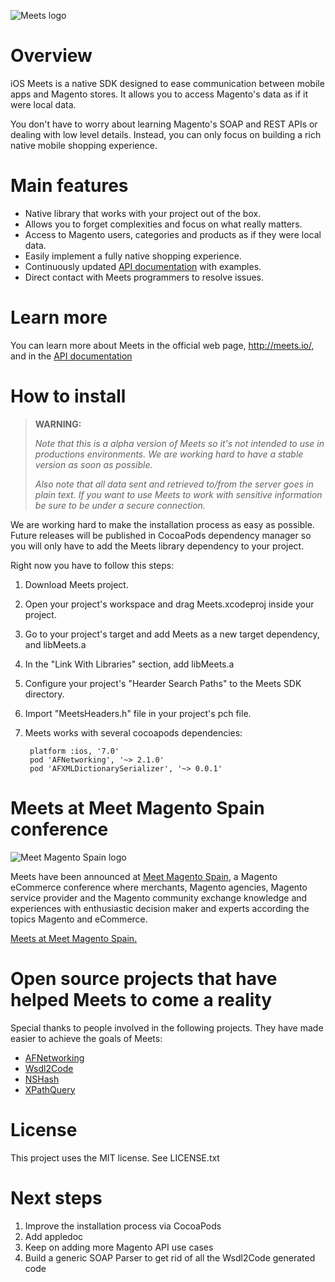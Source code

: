 ![Meets logo](http://meets.io/assets/logo_ios_meets_magento-f5e2c8be46c4cfbb1bef8d588c6ff993.png "Meets")

# Overview

iOS Meets is a native SDK designed to ease communication between mobile apps and Magento stores.
It allows you to access Magento's data as if it were local data.

You don't have to worry about learning Magento's SOAP and REST APIs or dealing with low level details.
Instead, you can only focus on building a rich native mobile shopping experience.

# Main features

- Native library that works with your project out of the box.
- Allows you to forget complexities and focus on what really matters.
- Access to Magento users, categories and products as if they were local data.
- Easily implement a fully native shopping experience.
- Continuously updated [API documentation](http://meets.io/docs) with examples.
- Direct contact with Meets programmers to resolve issues.

# Learn more

You can learn more about Meets in the official web page, <http://meets.io/>, and in the [API documentation](http://meets.io/docs)

# How to install

> **WARNING:**
>
>_Note that this is a alpha version of Meets so it's not intended to use in productions environments.
>We are working hard to have a stable version as soon as possible._
>
> _Also note that all data sent and retrieved to/from the server goes in plain text. If you want to use Meets to work
> with sensitive information be sure to be under a secure connection._

We are working hard to make the installation process as easy as possible. Future releases will be published in CocoaPods dependency manager
so you will only have to add the Meets library dependency to your project.

Right now you have to follow this steps:

1. Download Meets project.
1. Open your project's workspace and drag Meets.xcodeproj inside your project.
1. Go to your project's target and add Meets as a new target dependency, and libMeets.a 
1. In the "Link With Libraries" section, add libMeets.a
1. Configure your project's "Hearder Search Paths" to the Meets SDK directory.
1. Import "MeetsHeaders.h" file in your project's pch file.
1. Meets works with several cocoapods dependencies:

        platform :ios, '7.0'
        pod 'AFNetworking', '~> 2.1.0'
        pod 'AFXMLDictionarySerializer', '~> 0.0.1'


# Meets at Meet Magento Spain conference

![Meet Magento Spain logo](http://es.meet-magento.com/wp-content/uploads/2012/10/blogi4mm14es.jpg "Meet Magento Spain")

Meets have been announced at [Meet Magento Spain](http://es.meet-magento.com/), a Magento eCommerce conference
where merchants, Magento agencies, Magento service provider and the Magento community exchange knowledge and
experiences with enthusiastic decision maker and experts according the topics Magento and eCommerce.

[Meets at Meet Magento Spain.](http://es.meet-magento.com/meets/)

# Open source projects that have helped Meets to come a reality

Special thanks to people involved in the following projects. They have made easier to achieve the goals of Meets:

- [AFNetworking](http://afnetworking.com)
- [Wsdl2Code](http://www.wsdl2code.com/pages/home.aspx)
- [NSHash](https://github.com/jerolimov/NSHash)
- [XPathQuery](https://github.com/Backcountry/XPathQuery)

# License

This project uses the MIT license. See LICENSE.txt

# Next steps

1. Improve the installation process via CocoaPods
1. Add appledoc
1. Keep on adding more Magento API use cases
1. Build a generic SOAP Parser to get rid of all the Wsdl2Code generated code
